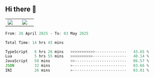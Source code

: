 ## Hi there 👋

<p align="center">
  <table align="center">
  <tr border="none">
  <td width="35%" align="center">
    <img  align="center"  src="http://github-profile-summary-cards.vercel.app/api/cards/stats?username=ricepunk&theme=github_dark" />
  </td>
    
  <td width="65%" align="center">
    <img  align="center"  src="http://github-profile-summary-cards.vercel.app/api/cards/profile-details?username=ricepunk&theme=github_dark" />
  </td>
  </tr>
  </table>
</p>

<!--START_SECTION:waka-->

```typescript
From: 26 April 2025 - To: 03 May 2025

Total Time: 14 hrs 45 mins

TypeScript   6 hrs 26 mins   >>>>>>>>>>>--------------   43.65 %
Lua          5 hrs 55 mins   >>>>>>>>>>---------------   40.14 %
JavaScript   58 mins         >>-----------------------   06.57 %
JSON         32 mins         >------------------------   03.66 %
INI          26 mins         >------------------------   03.01 %
```

<!--END_SECTION:waka-->
